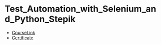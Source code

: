 # Test_Automation_with_Selenium_and_Python_Stepik
- [CourseLink](https://stepik.org/course/575/syllabus)
- [Сertificate](https://drive.google.com/file/d/1a5PB2No4tkwVCDLi2xuwxl4Rc_Bh_mhJ/view?usp=sharing)
